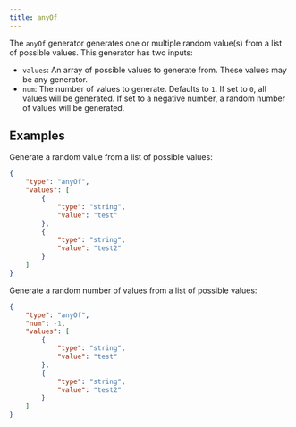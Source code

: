 ```yaml
---
title: anyOf
---
```


The `anyOf` generator generates one or multiple random value(s) from a list of possible values.
This generator has two inputs:

* `values`: An array of possible values to generate from. These values may be any generator.
* `num`: The number of values to generate. Defaults to `1`. If set to `0`, all values will be generated.
If set to a negative number, a random number of values will be generated.

## Examples

Generate a random value from a list of possible values:

```json
{
    "type": "anyOf",
    "values": [
        {
            "type": "string",
            "value": "test"
        },
        {
            "type": "string",
            "value": "test2"
        }
    ]
}
```

Generate a random number of values from a list of possible values:

```json
{
    "type": "anyOf",
    "num": -1,
    "values": [
        {
            "type": "string",
            "value": "test"
        },
        {
            "type": "string",
            "value": "test2"
        }
    ]
}
```

